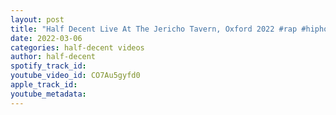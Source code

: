 ```yaml
---
layout: post
title: "Half Decent Live At The Jericho Tavern, Oxford 2022 #rap #hiphop #jericho #dj #billmurray #live"
date: 2022-03-06
categories: half-decent videos
author: half-decent
spotify_track_id: 
youtube_video_id: CO7Au5gyfd0
apple_track_id: 
youtube_metadata: 
---
```


